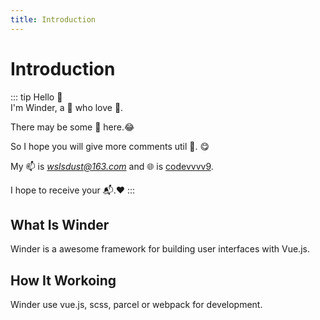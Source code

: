 ```yaml
---
title: Introduction
---
```

# Introduction
::: tip Hello 
:tada:  
I'm Winder, a :boy: who love :basketball:.

There may be some :bug: here.:joy:

So I hope you will give more comments util :100:. :yum:

My :mailbox: is *wslsdust@163.com* and :globe_with_meridians: is [codevvvv9](https://github.com/codevvvv9/winder).

I hope to receive your :mailbox_with_mail:.:heart:
:::
## What Is Winder
Winder is a awesome framework for building user interfaces with Vue.js.
## How It Workoing
Winder use vue.js, scss, parcel or webpack for development.
